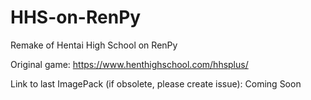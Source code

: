 # HHS-on-RenPy
Remake of Hentai High School on RenPy

Original game: https://www.henthighschool.com/hhsplus/

Link to last ImagePack (if obsolete, please create issue): Coming Soon
